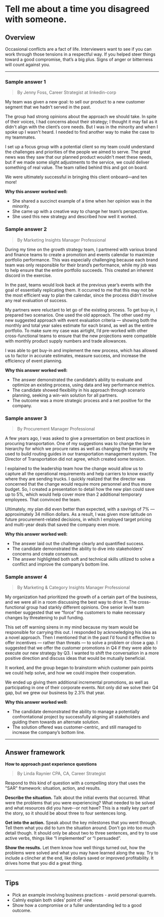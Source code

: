 # Tell me about a time you disagreed with someone.

## Overview
Occasional conflicts are a fact of life. Interviewers want to see if you can work through those tensions in a respectful way. If you helped steer things toward a good compromise, that’s a big plus. Signs of anger or bitterness will count against you.

---

### Sample answer 1
> By Jenny Foss, Career Strategist at linkedin-corp

My team was given a new goal: to sell our product to a new customer segment that we hadn’t served in the past.

The group had strong opinions about the approach we should take. In spite of their voices, I had concerns about their strategy; I thought it may fail as it didn't align with the client’s core needs. But I was in the minority and when I spoke up I wasn't heard. I needed to find another way to make the case to my teammates.

I set up a focus group with a potential client so my team could understand the challenges and priorities of the people we aimed to serve. The great news was they saw that our planned product wouldn't meet these needs, but if we made some slight adjustments to the service, we could deliver something of real value. The team rallied behind this and got on board.

We were ultimately successful in bringing this client onboard—and ten more!

**Why this answer worked well:**

* She shared a succinct example of a time when her opinion was in the minority.
* She came up with a creative way to change her team’s perspective.
* She used this new strategy and described how well it worked.

### Sample answer 2
> By Marketing Insights Manager Professional

During my time on the growth strategy team, I partnered with various brand and finance teams to create a promotion and events calendar to maximize portfolio performance. This was especially challenging because each brand team was only responsible for their brand’s performance, while my job was to help ensure that the entire portfolio succeeds. This created an inherent discord in the exercise.

In the past, teams would look back at the previous year’s events with the goal of essentially replicating them. It occurred to me that this may not be the most efficient way to plan the calendar, since the process didn’t involve any real evaluation of success.

My partners were reluctant to let go of the existing process. To get buy-in, I prepared two scenarios. One used the old approach. The other used my new suggested approach with event evaluation criteria — showing both the monthly and total year sales estimate for each brand, as well as the entire portfolio. To make sure my case was airtight, I’d pre-worked with other cross-functional teams to ensure that the new projections were compatible with monthly product supply numbers and trade allowances.

I was able to get buy-in and implement the new process, which has allowed us to factor in accurate estimates, measure success, and increase the efficiency of event planning.

**Why this answer worked well:**

* The answer demonstrated the candidate’s ability to evaluate and optimize an existing process, using data and key performance metrics.
* The candidate showed flexibility in his approach through scenario planning, seeking a win-win solution for all partners.
* The outcome was a more strategic process and a net positive for the company.

### Sample answer 3
> By Procurement Manager Professional

A few years ago, I was asked to give a presentation on best practices in procuring transportation. One of my suggestions was to change the lane hierarchy for which we procure rates as well as changing the hierarchy we used to build routing guides in our transportation management system. The Director of Transportation did not agree, which created some tension.

I explained to the leadership team how the change would allow us to capture all the operational requirements and help carriers to know exactly where they are sending trucks. I quickly realized that the director was concerned that the change would require more personnel and thus more budget. So, I created a presentation to detail how the new plan could save up to 5%, which would help cover more than 2 additional temporary employees. That convinced the team.

Ultimately, my plan did even better than expected, with a savings of 7% — approximately 34 million dollars. As a result, I was given more latitude on future procurement-related decisions, in which I employed target pricing and multi-year deals that saved the company even more.

**Why this answer worked well:**

* The answer laid out the challenge clearly and quantified success.
* The candidate demonstrated the ability to dive into stakeholders’ concerns and create consensus.
* The answer highlighted both soft and technical skills utilized to solve a conflict and improve the company’s bottom line.

### Sample answer 4
> By Marketing & Category Insights Manager Professional

My organization had prioritized the growth of a certain part of the business, and we were all in a room discussing the best way to drive it. The cross-functional group had starkly different opinions. One senior level team member suggested that we “force” the customers to make necessary changes by threatening to pull funding.

This set off warning sirens in my mind because my team would be responsible for carrying this out. I responded by acknowledging his idea as a novel approach. Then I mentioned that in the past I’d found it effective to offer incentives — rather than threats — to solve a problem or close a gap. I suggested that we offer the customer promotions in Q4 if they were able to execute our new strategy by Q3. I wanted to shift the conversation in a more positive direction and discuss ideas that would be mutually beneficial.

It worked, and the group began to brainstorm which customer pain points we could help solve, and how we could inspire their cooperation.

We ended up giving them additional incremental promotions, as well as participating in one of their corporate events. Not only did we solve their Q4 gap, but we grew our business by 2.3% that year.

**Why this answer worked well:**

* The candidate demonstrated the ability to manage a potentially confrontational project by successfully aligning all stakeholders and guiding them towards an alternate solution.
* The solution offered was customer-centric, and still managed to increase the company’s bottom line.

---

## Answer framework

**How to approach past experience questions**
> By Linda Raynier CPA, CA, Career Strategist

Respond to this kind of question with a compelling story that uses the "SAR" framework: situation, action, and results.

**Describe the situation.** Talk about the initial events that occurred. What were the problems that you were experiencing? What needed to be solved and what resources did you have--or not have? This is a really key part of the story, so it should be about three to four sentences long.

**Get into the action.** Speak about the key milestones that you went through. Tell them what you did to turn the situation around. Don't go into too much detail though. It should only be about two to three sentences, and try to use active verbs, things like “I implemented” or “I persuaded”.

**Show the results.** Let them know how well things turned out, how the problems were solved and what you may have learned along the way. Try to include a clincher at the end, like dollars saved or improved profitability. It drives home that you did a great thing.

---

## Tips

* Pick an example involving business practices - avoid personal quarrels.
* Calmly explain both sides’ point of view.
* Show how a compromise or a fuller understanding led to a good outcome.
